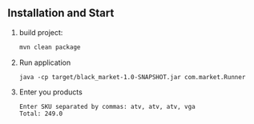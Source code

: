 ## Installation and Start

1. build project:
    ```bash
    mvn clean package
    ```
4. Run application 
    ```
    java -cp target/black_market-1.0-SNAPSHOT.jar com.market.Runner
    ```
5. Enter you products
    ```
    Enter SKU separated by commas: atv, atv, atv, vga
    Total: 249.0
    ```